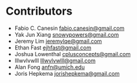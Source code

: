 # Contributors

- Fabio C. Canesin [fabio.canesin@gmail.com](mailto:fabio.canesin@gmail.com)
- Yak Jun Xiang [snowypowers@gmail.com](mailto:snowypowers@gmail.com)
- Jeremy Lim  [jeremylqe@gmail.com](mailto:jeremylqe@gmail.com)
- Ethan Fast [ejhfast@gmail.com](mailto:ejhfast@gmail.com)
- Joshua Lowenthal [cplusconcepts@gmail.com](mailto:cplusconcepts@gmail.com)
- lllwvlvwlll [lllwvlvwlll@gmail.com](mailto:lllwvlvwlll@gmail.com)
- Alan Fong [anfn@umich.edu](mailto:anfn@umich.edu)
- Joris Hepkema [jorishepkema@gmail.com](mailto:jorishepkema@gmail.com)
